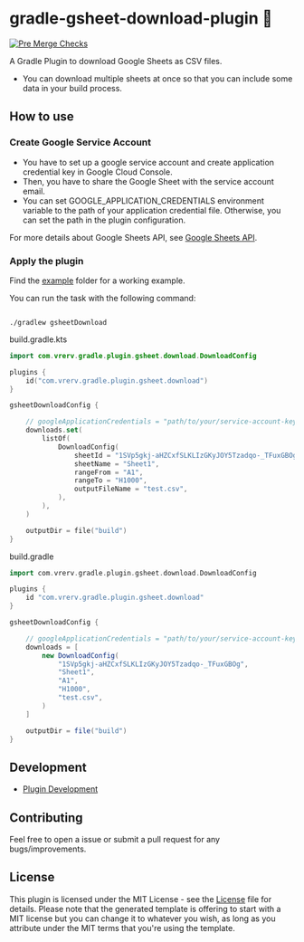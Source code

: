# gradle-gsheet-download-plugin 🐘

[![Pre Merge Checks](https://github.com/vrerv/gradle-gsheet-download-plugin/workflows/Pre%20Merge%20Checks/badge.svg)](https://github.com/vrerv/gradle-gsheet-download-plugin/actions?query=workflow%3A%22Pre+Merge+Checks%22)

A Gradle Plugin to download Google Sheets as CSV files.

* You can download multiple sheets at once so that you can include some data in your build process.

## How to use

### Create Google Service Account

* You have to set up a google service account and create application credential key in Google Cloud Console.
* Then, you have to share the Google Sheet with the service account email.
* You can set GOOGLE_APPLICATION_CREDENTIALS environment variable to the path of your application credential file.
  Otherwise, you can set the path in the plugin configuration.

For more details about Google Sheets API, see [Google Sheets API](https://developers.google.com/sheets/api).

### Apply the plugin

Find the [example](example/build.gradle.kts) folder for a working example.

You can run the task with the following command:

```shell

./gradlew gsheetDownload

```

build.gradle.kts

```kotlin
import com.vrerv.gradle.plugin.gsheet.download.DownloadConfig

plugins {
    id("com.vrerv.gradle.plugin.gsheet.download")
}

gsheetDownloadConfig {

    // googleApplicationCredentials = "path/to/your/service-account-key.json"
    downloads.set(
        listOf(
            DownloadConfig(
                sheetId = "1SVp5gkj-aHZCxfSLKLIzGKyJOY5Tzadqo-_TFuxGBOg",
                sheetName = "Sheet1",
                rangeFrom = "A1",
                rangeTo = "H1000",
                outputFileName = "test.csv",
            ),
        ),
    )

    outputDir = file("build")
}
```

build.gradle

```groovy
import com.vrerv.gradle.plugin.gsheet.download.DownloadConfig

plugins {
    id "com.vrerv.gradle.plugin.gsheet.download"
}

gsheetDownloadConfig {

    // googleApplicationCredentials = "path/to/your/service-account-key.json"
    downloads = [
        new DownloadConfig(
            "1SVp5gkj-aHZCxfSLKLIzGKyJOY5Tzadqo-_TFuxGBOg",
            "Sheet1",
            "A1",
            "H1000",
            "test.csv",
        )
    ]

    outputDir = file("build")
}
```

## Development

* [Plugin Development](docs/plugin-development.md)

## Contributing

Feel free to open a issue or submit a pull request for any bugs/improvements.

## License

This plugin is licensed under the MIT License - see the [License](License) file for details.
Please note that the generated template is offering to start with a MIT license but you can change it to whatever you wish, as long as you attribute under the MIT terms that you're using the template.
